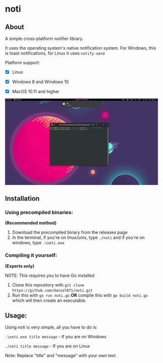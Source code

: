# noti
## About
A simple cross-platform notifier library.

It uses the operating system's native notification system. For Windows, this
is toast notifications, for Linux it uses `notify-send`

Platform support:

- [x] Linux
- [x] Windows 8 and Windows 10
- [x] MacOS 10.11 and higher


![A screenshot of noti on the GNOME desktop](https://raw.githubusercontent.com/daniel071/noti/master/Screenshots/notiExample.png)

## Installation
### Using precompiled binaries:
**(Recommended method)**
1. Download the precompiled binary from the releases page
2. In the terminal, if you're on linux/unix, type `./noti` and if you're
on windows, type `.\noti.exe`


### Compiling it yourself:
**(Experts only)**

NOTE: This requires you to have Go installed
1. Clone this repository with `git clone https://github.com/daniel071/noti.git`
2. Run this with `go run noti.go` **OR** compile this with `go build noti.go`
which will then create an executable.

## Usage:
Using noti is very simple, all you have to do is:

`.\noti.exe title message` - If you are on Windows

`./noti title message` - If you are on Linux

Note: Replace "title" and "message" with your own text.
